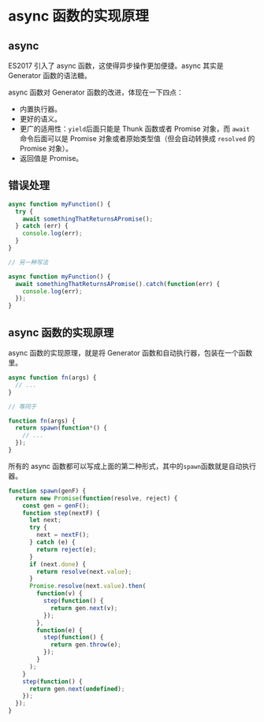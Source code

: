 # async 函数的实现原理

## async

ES2017 引入了 async 函数，这使得异步操作更加便捷。async 其实是 Generator 函数的语法糖。

async 函数对 Generator 函数的改进，体现在一下四点：

- 内置执行器。
- 更好的语义。
- 更广的适用性：`yield`后面只能是 Thunk 函数或者 Promise 对象，而 `await`命令后面可以是 Promise 对象或者原始类型值（但会自动转换成 `resolved` 的 Promise 对象）。
- 返回值是 Promise。

## 错误处理

```js
async function myFunction() {
  try {
    await somethingThatReturnsAPromise();
  } catch (err) {
    console.log(err);
  }
}

// 另一种写法

async function myFunction() {
  await somethingThatReturnsAPromise().catch(function(err) {
    console.log(err);
  });
}
```

## async 函数的实现原理

async 函数的实现原理，就是将 Generator 函数和自动执行器，包装在一个函数里。

```js
async function fn(args) {
  // ...
}

// 等同于

function fn(args) {
  return spawn(function*() {
    // ...
  });
}
```

所有的 async 函数都可以写成上面的第二种形式，其中的`spawn`函数就是自动执行器。

```js
function spawn(genF) {
  return new Promise(function(resolve, reject) {
    const gen = genF();
    function step(nextF) {
      let next;
      try {
        next = nextF();
      } catch (e) {
        return reject(e);
      }
      if (next.done) {
        return resolve(next.value);
      }
      Promise.resolve(next.value).then(
        function(v) {
          step(function() {
            return gen.next(v);
          });
        },
        function(e) {
          step(function() {
            return gen.throw(e);
          });
        }
      );
    }
    step(function() {
      return gen.next(undefined);
    });
  });
}
```
